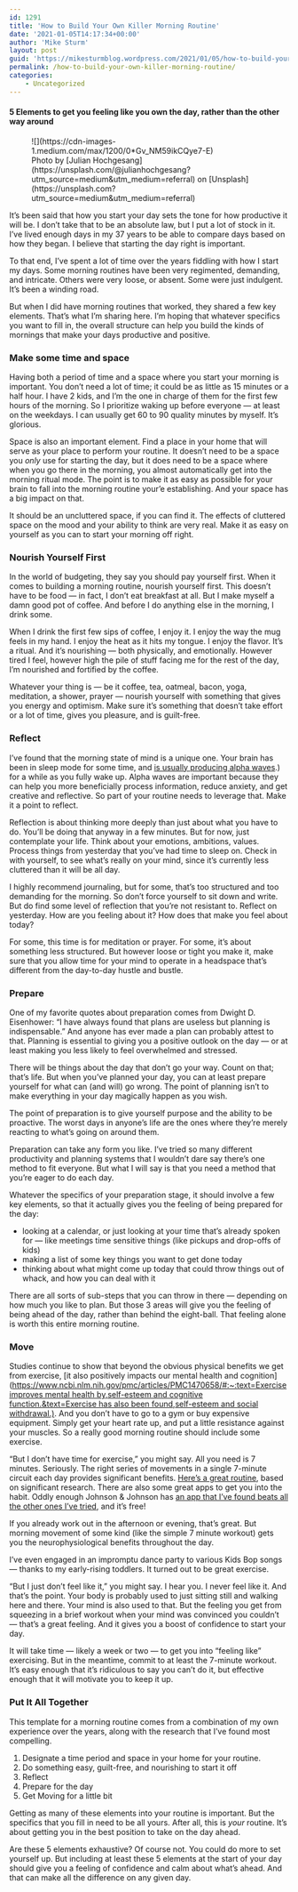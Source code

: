 ```yaml
---
id: 1291
title: 'How to Build Your Own Killer Morning Routine'
date: '2021-01-05T14:17:34+00:00'
author: 'Mike Sturm'
layout: post
guid: 'https://mikesturmblog.wordpress.com/2021/01/05/how-to-build-your-own-killer-morning-routine/'
permalink: /how-to-build-your-own-killer-morning-routine/
categories:
    - Uncategorized
---
```


#### 5 Elements to get you feeling like you own the day, rather than the other way around

<figure class="wp-caption">![](https://cdn-images-1.medium.com/max/1200/0*Gv_NM59ikCQye7-E)<figcaption class="wp-caption-text">Photo by [Julian Hochgesang](https://unsplash.com/@julianhochgesang?utm_source=medium&utm_medium=referral) on [Unsplash](https://unsplash.com?utm_source=medium&utm_medium=referral)</figcaption></figure>It’s been said that how you start your day sets the tone for how productive it will be. I don’t take that to be an absolute law, but I put a lot of stock in it. I’ve lived enough days in my 37 years to be able to compare days based on how they began. I believe that starting the day right is important.

To that end, I’ve spent a lot of time over the years fiddling with how I start my days. Some morning routines have been very regimented, demanding, and intricate. Others were very loose, or absent. Some were just indulgent. It’s been a winding road.

But when I did have morning routines that worked, they shared a few key elements. That’s what I’m sharing here. I’m hoping that whatever specifics you want to fill in, the overall structure can help you build the kinds of mornings that make your days productive and positive.

### Make some time and space

Having both a period of time and a space where you start your morning is important. You don’t need a lot of time; it could be as little as 15 minutes or a half hour. I have 2 kids, and I’m the one in charge of them for the first few hours of the morning. So I prioritize waking up before everyone — at least on the weekdays. I can usually get 60 to 90 quality minutes by myself. It’s glorious.

Space is also an important element. Find a place in your home that will serve as your place to perform your routine. It doesn’t need to be a space you *only* use for starting the day, but it does need to be a space where when you go there in the morning, you almost automatically get into the morning ritual mode. The point is to make it as easy as possible for your brain to fall into the morning routine your’e establishing. And your space has a big impact on that.

It should be an uncluttered space, if you can find it. The effects of cluttered space on the mood and your ability to think are very real. Make it as easy on yourself as you can to start your morning off right.

### Nourish Yourself First

In the world of budgeting, they say you should pay yourself first. When it comes to building a morning routine, nourish yourself first. This doesn’t have to be food — in fact, I don’t eat breakfast at all. But I make myself a damn good pot of coffee. And before I do anything else in the morning, I drink some.

When I drink the first few sips of coffee, I enjoy it. I enjoy the way the mug feels in my hand. I enjoy the heat as it hits my tongue. I enjoy the flavor. It’s a ritual. And it’s nourishing — both physically, and emotionally. However tired I feel, however high the pile of stuff facing me for the rest of the day, I’m nourished and fortified by the coffee.

Whatever your thing is — be it coffee, tea, oatmeal, bacon, yoga, meditation, a shower, prayer — nourish yourself with something that gives you energy and optimism. Make sure it’s something that doesn’t take effort or a lot of time, gives you pleasure, and is guilt-free.

### Reflect

I’ve found that the morning state of mind is a unique one. Your brain has been in sleep mode for some time, and [is usually producing alpha waves](https://www.caba.org.uk/help-and-guides/information/how-and-why-boost-your-alpha-brainwaves#:~:text=Your%20brain%20produces%20alpha%20waves,exercise%20helps%20create%20alpha%20waves).) for a while as you fully wake up. Alpha waves are important because they can help you more beneficially process information, reduce anxiety, and get creative and reflective. So part of your routine needs to leverage that. Make it a point to reflect.

Reflection is about thinking more deeply than just about what you have to do. You’ll be doing that anyway in a few minutes. But for now, just contemplate your life. Think about your emotions, ambitions, values. Process things from yesterday that you’ve had time to sleep on. Check in with yourself, to see what’s really on your mind, since it’s currently less cluttered than it will be all day.

I highly recommend journaling, but for some, that’s too structured and too demanding for the morning. So don’t force yourself to sit down and write. But do find some level of reflection that you’re not resistant to. Reflect on yesterday. How are you feeling about it? How does that make you feel about today?

For some, this time is for meditation or prayer. For some, it’s about something less structured. But however loose or tight you make it, make sure that you allow time for your mind to operate in a headspace that’s different from the day-to-day hustle and bustle.

### Prepare

One of my favorite quotes about preparation comes from Dwight D. Eisenhower: “I have always found that plans are useless but planning is indispensable.” And anyone has ever made a plan can probably attest to that. Planning is essential to giving you a positive outlook on the day — or at least making you less likely to feel overwhelmed and stressed.

There will be things about the day that don’t go your way. Count on that; that’s life. But when you’ve planned your day, you can at least prepare yourself for what can (and will) go wrong. The point of planning isn’t to make everything in your day magically happen as you wish.

The point of preparation is to give yourself purpose and the ability to be proactive. The worst days in anyone’s life are the ones where they’re merely reacting to what’s going on around them.

Preparation can take any form you like. I’ve tried so many different productivity and planning systems that I wouldn’t dare say there’s one method to fit everyone. But what I will say is that you need a method that you’re eager to do each day.

Whatever the specifics of your preparation stage, it should involve a few key elements, so that it actually gives you the feeling of being prepared for the day:

- looking at a calendar, or just looking at your time that’s already spoken for — like meetings time sensitive things (like pickups and drop-offs of kids)
- making a list of some key things you want to get done today
- thinking about what might come up today that could throw things out of whack, and how you can deal with it

There are all sorts of sub-steps that you can throw in there — depending on how much you like to plan. But those 3 areas will give you the feeling of being ahead of the day, rather than behind the eight-ball. That feeling alone is worth this entire morning routine.

### Move

Studies continue to show that beyond the obvious physical benefits we get from exercise, \[it also positively impacts our mental health and cognition\]([https://www.ncbi.nlm.nih.gov/pmc/articles/PMC1470658/#:~:text=Exercise improves mental health by,self-esteem and cognitive function.&amp;text=Exercise has also been found,self-esteem and social withdrawal.)](https://www.ncbi.nlm.nih.gov/pmc/articles/PMC1470658/#:~:text=Exercise%20improves%20mental%20health%20by,self%2Desteem%20and%20cognitive%20function.&text=Exercise%20has%20also%20been%20found,self%2Desteem%20and%20social%20withdrawal.%29). And you don’t have to go to a gym or buy expensive equipment. Simply get your heart rate up, and put a little resistance against your muscles. So a really good morning routine should include some exercise.

“But I don’t have time for exercise,” you might say. All you need is 7 minutes. Seriously. The right series of movements in a single 7-minute circuit each day provides significant benefits. [Here’s a great routine](https://well.blogs.nytimes.com/2013/05/09/the-scientific-7-minute-workout/), based on significant research. There are also some great apps to get you into the habit. Oddly enough Johnson &amp; Johnson has [an app that I’ve found beats all the other ones I’ve tried](https://7minuteworkout.jnj.com/), and it’s free!

If you already work out in the afternoon or evening, that’s great. But morning movement of some kind (like the simple 7 minute workout) gets you the neurophysiological benefits throughout the day.

I’ve even engaged in an impromptu dance party to various Kids Bop songs — thanks to my early-rising toddlers. It turned out to be great exercise.

“But I just don’t feel like it,” you might say. I hear you. I never feel like it. And that’s the point. Your body is probably used to just sitting still and walking here and there. Your mind is also used to that. But the feeling you get from squeezing in a brief workout when your mind was convinced you couldn’t — that’s a great feeling. And it gives you a boost of confidence to start your day.

It will take time — likely a week or two — to get you into “feeling like” exercising. But in the meantime, commit to at least the 7-minute workout. It’s easy enough that it’s ridiculous to say you can’t do it, but effective enough that it will motivate you to keep it up.

### Put It All Together

This template for a morning routine comes from a combination of my own experience over the years, along with the research that I’ve found most compelling.

1. Designate a time period and space in your home for your routine.
2. Do something easy, guilt-free, and nourishing to start it off
3. Reflect
4. Prepare for the day
5. Get Moving for a little bit

Getting as many of these elements into your routine is important. But the specifics that you fill in need to be all yours. After all, this is *your* routine. It’s about getting you in the best position to take on the day ahead.

Are these 5 elements exhaustive? Of course not. You could do more to set yourself up. But including at least these 5 elements at the start of your day should give you a feeling of confidence and calm about what’s ahead. And that can make all the difference on any given day.